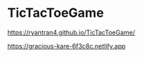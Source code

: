 # TicTacToeGame

https://ryantran4.github.io/TicTacToeGame/

https://gracious-kare-6f3c8c.netlify.app
